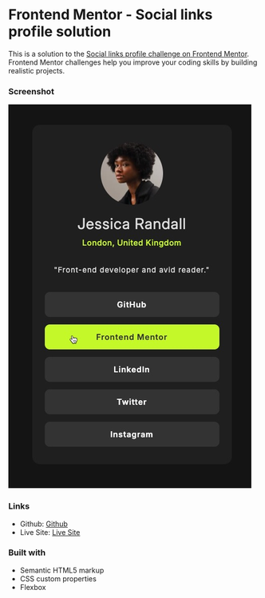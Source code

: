 # Frontend Mentor - Social links profile solution

This is a solution to the [Social links profile challenge on Frontend Mentor](https://www.frontendmentor.io/challenges/social-links-profile-UG32l9m6dQ). Frontend Mentor challenges help you improve your coding skills by building realistic projects.
### Screenshot

![](/public/profilecard.jpeg)

### Links

- Github: [Github](https://github.com/ShurGith/social)
- Live Site: [Live Site](https://socialfrontmentor.netlify.app/)

### Built with

- Semantic HTML5 markup
- CSS custom properties
- Flexbox
